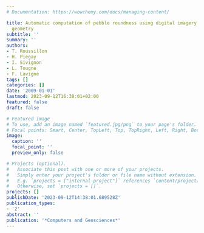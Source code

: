 ```yaml
---
# Documentation: https://wowchemy.com/docs/managing-content/

title: Automatic computation of pebble roundness using digital imagery and discrete
  geometry
subtitle: ''
summary: ''
authors:
- T. Roussillon
- H. Piégay
- I. Sivignon
- L. Tougne
- F. Lavigne
tags: []
categories: []
date: '2009-01-01'
lastmod: 2023-09-12T16:38:01+02:00
featured: false
draft: false

# Featured image
# To use, add an image named `featured.jpg/png` to your page's folder.
# Focal points: Smart, Center, TopLeft, Top, TopRight, Left, Right, BottomLeft, Bottom, BottomRight.
image:
  caption: ''
  focal_point: ''
  preview_only: false

# Projects (optional).
#   Associate this post with one or more of your projects.
#   Simply enter your project's folder or file name without extension.
#   E.g. `projects = ["internal-project"]` references `content/project/deep-learning/index.md`.
#   Otherwise, set `projects = []`.
projects: []
publishDate: '2023-09-12T14:38:01.689528Z'
publication_types:
- '2'
abstract: ''
publication: '*Computers and Geosciences*'
---
```

